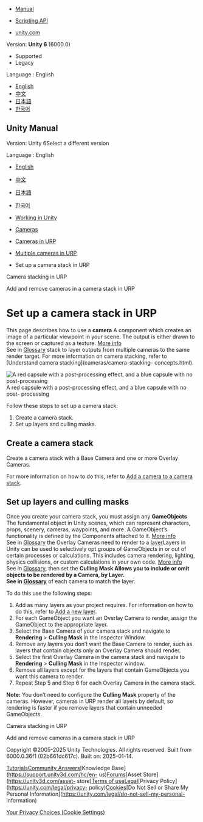[](https://docs.unity3d.com)

  * [Manual](../Manual/index.html)
  * [Scripting API](../ScriptReference/index.html)

  * [unity.com](https://unity.com/)

Version: **Unity 6** (6000.0)

  * Supported
  * Legacy

Language : English

  * [English](/Manual/urp/camera-stacking.html)
  * [中文](/cn/current/Manual/urp/camera-stacking.html)
  * [日本語](/ja/current/Manual/urp/camera-stacking.html)
  * [한국어](/kr/current/Manual/urp/camera-stacking.html)

[](https://docs.unity3d.com)

## Unity Manual

Version: Unity 6Select a different version

Language : English

  * [English](/Manual/urp/camera-stacking.html)
  * [中文](/cn/current/Manual/urp/camera-stacking.html)
  * [日本語](/ja/current/Manual/urp/camera-stacking.html)
  * [한국어](/kr/current/Manual/urp/camera-stacking.html)

  * [Working in Unity](../working-in-unity.html)
  * [Cameras](../Cameras.html)
  * [Cameras in URP](../urp/urp-cameras-landing.html)
  * [Multiple cameras in URP](../urp/cameras-multiple.html)
  * Set up a camera stack in URP

[](../urp/cameras/camera-stacking-concepts.html)

Camera stacking in URP

[](../urp/cameras/add-and-remove-cameras-in-a-stack.html)

Add and remove cameras in a camera stack in URP

# Set up a camera stack in URP

This page describes how to use a **camera** A component which creates an image
of a particular viewpoint in your scene. The output is either drawn to the
screen or captured as a texture. [More info](../CamerasOverview.html)  
See in [Glossary](../Glossary.html#Camera) stack to layer outputs from
multiple cameras to the same render target. For more information on camera
stacking, refer to [Understand camera stacking](cameras/camera-stacking-
concepts.html).

![A red capsule with a post-processing effect, and a blue capsule with no
post-processing](../../uploads/urp/camera-stacking-blur-background.png) A red
capsule with a post-processing effect, and a blue capsule with no post-
processing

Follow these steps to set up a camera stack:

  1. Create a camera stack.
  2. Set up layers and culling masks.

## Create a camera stack

Create a camera stack with a Base Camera and one or more Overlay Cameras.

For more information on how to do this, refer to [Add a camera to a camera
stack](cameras/add-and-remove-cameras-in-a-stack.html).

## Set up layers and culling masks

Once you create your camera stack, you must assign any **GameObjects** The
fundamental object in Unity scenes, which can represent characters, props,
scenery, cameras, waypoints, and more. A GameObject’s functionality is defined
by the Components attached to it. [More info](../class-GameObject.html)  
See in [Glossary](../Glossary.html#GameObject) the Overlay Cameras need to
render to a [layer](../Layers.html)Layers in Unity can be used to selectively
opt groups of GameObjects in or out of certain processes or calculations. This
includes camera rendering, lighting, physics collisions, or custom
calculations in your own code. [More info](../Layers.html)  
See in [Glossary](../Glossary.html#Layer), then set the ****Culling Mask**
Allows you to include or omit objects to be rendered by a Camera, by Layer.  
See in [Glossary](../Glossary.html#CullingMask)** of each camera to match the
layer.

To do this use the following steps:

  1. Add as many layers as your project requires. For information on how to do this, refer to [Add a new layer](../create-layers.html).
  2. For each GameObject you want an Overlay Camera to render, assign the GameObject to the appropriate layer.
  3. Select the Base Camera of your camera stack and navigate to **Rendering** > **Culling Mask** in the Inspector Window.
  4. Remove any layers you don’t want the Base Camera to render, such as layers that contain objects only an Overlay Camera should render.
  5. Select the first Overlay Camera in the camera stack and navigate to **Rendering** > **Culling Mask** in the Inspector window.
  6. Remove all layers except for the layers that contain GameObjects you want this camera to render.
  7. Repeat Step 5 and Step 6 for each Overlay Camera in the camera stack.

**Note:** You don’t need to configure the **Culling Mask** property of the
cameras. However, cameras in URP render all layers by default, so rendering is
faster if you remove layers that contain unneeded GameObjects.

[](../urp/cameras/camera-stacking-concepts.html)

Camera stacking in URP

[](../urp/cameras/add-and-remove-cameras-in-a-stack.html)

Add and remove cameras in a camera stack in URP

Copyright ©2005-2025 Unity Technologies. All rights reserved. Built from
6000.0.36f1 (02b661dc617c). Built on: 2025-01-14.

[Tutorials](https://learn.unity.com/)[Community
Answers](https://answers.unity3d.com)[Knowledge
Base](https://support.unity3d.com/hc/en-
us)[Forums](https://forum.unity3d.com)[Asset Store](https://unity3d.com/asset-
store)[Terms of
use](https://docs.unity3d.com/Manual/TermsOfUse.html)[Legal](https://unity.com/legal)[Privacy
Policy](https://unity.com/legal/privacy-
policy)[Cookies](https://unity.com/legal/cookie-policy)[Do Not Sell or Share
My Personal Information](https://unity.com/legal/do-not-sell-my-personal-
information)

[Your Privacy Choices (Cookie Settings)](javascript:void\(0\);)

